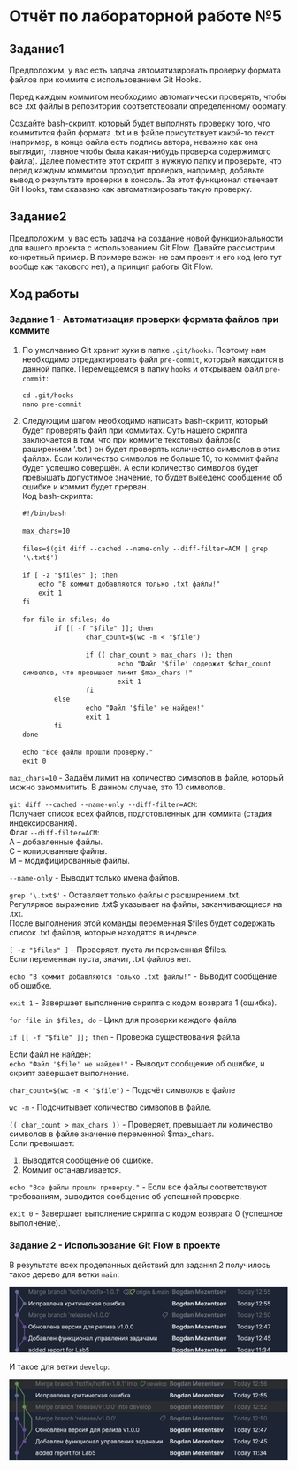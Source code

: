 # Отчёт по лабораторной работе №5
## Задание1 
Предположим, у вас есть задача автоматизировать проверку формата файлов при коммите с использованием Git Hooks.

Перед каждым коммитом необходимо автоматически проверять, чтобы все .txt файлы в репозитории соответствовали определенному формату.

Создайте bash-скрипт, который будет выполнять проверку того, что коммитится файл формата .txt и в файле присутствует какой-то текст (например, в конце файла есть подпись автора, неважно как она выглядит, главное чтобы была какая-нибудь проверка содержимого файла).
Далее поместите этот скрипт в нужную папку и проверьте, что перед каждым коммитом проходит проверка, например, добавьте вывод о результате проверки в консоль.
За этот функционал отвечает Git Hooks, там сказазно как автоматизировать такую проверку.

## Задание2
Предположим, у вас есть задача на создание новой функциональности для вашего проекта с использованием Git Flow.
Давайте рассмотрим конкретный пример.
В примере важен не сам проект и его код (его тут вообще как такового нет), а принцип работы Git Flow.

## Ход работы 
### Задание 1 - Автоматизация проверки формата файлов при коммите

1) По умолчанию Git хранит хуки в папке `.git/hooks`. Поэтому нам необходимо отредактировать файл `pre-commit`, который находится в данной папке.
   Перемещаемся в папку `hooks` и открываем файл `pre-commit`:
   ```
   cd .git/hooks
   nano pre-commit
   ```
2) Следующим шагом необходимо написать bash-скрипт, который будет проверять файл при коммитах.
   Суть нашего скрипта заключается в том, что при коммите текстовых файлов(с раширением '.txt') он будет проверять количество символов в этих файлах.
   Если количество символов не больше 10, то коммит файла будет успешно совершён.
   А если количество символов будет превышать допустимое значение, то будет выведено сообщение об ошибке и коммит будет прерван.\
   Код bash-скрипта:
   ```
   #!/bin/bash

   max_chars=10
   
   files=$(git diff --cached --name-only --diff-filter=ACM | grep '\.txt$')
   
   if [ -z "$files" ]; then
       echo "В коммит добавляются только .txt файлы!" 
       exit 1
   fi
   
   for file in $files; do
           if [[ -f "$file" ]]; then
                   char_count=$(wc -m < "$file")
   
                   if (( char_count > max_chars )); then
                           echo "Файл '$file' содержит $char_count символов, что превышает лимит $max_chars !" 
                           exit 1
                   fi
           else
                   echo "Файл '$file' не найден!" 
                   exit 1
           fi
   done
   
   echo "Все файлы прошли проверку."
   exit 0
   ```
   
`max_chars=10` - Задаём лимит на количество символов в файле, который можно закоммитить. В данном случае, это 10 символов.

`git diff --cached --name-only --diff-filter=ACM`:\
   Получает список всех файлов, подготовленных для коммита (стадия индексирования).\
   Флаг `--diff-filter=ACM`:\
   A – добавленные файлы.\
   C – копированные файлы.\
   M – модифицированные файлы.

   `--name-only` - Выводит только имена файлов.

   `grep '\.txt$'` - Оставляет только файлы с расширением .txt.\
   Регулярное выражение \.txt$ указывает на файлы, заканчивающиеся на .txt.\
   После выполнения этой команды переменная $files будет содержать список .txt файлов, которые находятся в индексе.

`[ -z "$files" ]` - Проверяет, пуста ли переменная $files.\
Если переменная пуста, значит, .txt файлов нет.

`echo "В коммит добавляются только .txt файлы!"` - Выводит сообщение об ошибке.

`exit 1` - Завершает выполнение скрипта с кодом возврата 1 (ошибка).

`for file in $files; do` - Цикл для проверки каждого файла 

`if [[ -f "$file" ]]; then` - Проверка существования файла

Если файл не найден:\
`echo "Файл '$file' не найден!"` - Выводит сообщение об ошибке, и скрипт завершает выполнение.

`char_count=$(wc -m < "$file")` - Подсчёт символов в файле

`wc -m` - Подсчитывает количество символов в файле.

`(( char_count > max_chars ))` - Проверяет, превышает ли количество символов в файле значение переменной $max_chars.\
Если превышает:
1. Выводится сообщение об ошибке.
2. Коммит останавливается.

`echo "Все файлы прошли проверку."` - Если все файлы соответствуют требованиям, выводится сообщение об успешной проверке.

`exit 0` - Завершает выполнение скрипта с кодом возврата 0 (успешное выполнение).

### Задание 2 - Использование Git Flow в проекте

В результате всех проделанных действий для задания 2 получилось такое дерево для ветки `main`:

![img.png](files_for_lab5/img.png)

И такое для ветки `develop`:

![img_1.png](files_for_lab5/img_1.png)